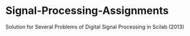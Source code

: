 # Signal-Processing-Assignments
Solution for Several Problems of Digital Signal Processing in Scilab (2013)
